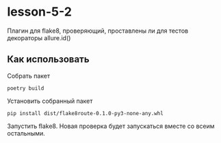 # lesson-5-2

Плагин для flake8, проверяющий, проставлены ли для тестов декораторы allure.id()

## Как использовать
Собрать пакет
```shell
poetry build
```
Установить собранный пакет
```shell
pip install dist/flake8route-0.1.0-py3-none-any.whl
```
Запустить flake8. Новая проверка будет запускаться вместе со всеим остальными.